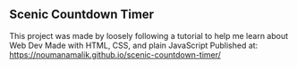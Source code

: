 ## Scenic Countdown Timer

This project was made by loosely following a tutorial to help me learn about Web Dev
Made with HTML, CSS, and plain JavaScript
Published at: https://noumanamalik.github.io/scenic-countdown-timer/


